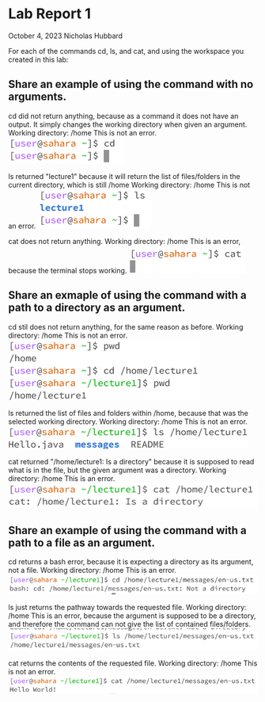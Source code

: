 # __Lab Report 1__
October 4, 2023
Nicholas Hubbard

For each of the commands cd, ls, and cat, and using the workspace you created in this lab:

## Share an example of using the command with no arguments.
    
cd did not return anything, because as a command it does not have an output. It simply changes the working directory when given an argument.
Working directory: /home
This is not an error.
![Image](s1.png)
    
ls returned "lecture1" because it will return the list of files/folders in the current directory, which is still /home
Working directory: /home
This is not an error.
![Image](s2.png)
    
cat does not return anything.
Working directory: /home
This is an error, because the terminal stops working.
![Image](s3.png)

## Share an exmaple of using the command with a path to a directory as an argument.

cd stil does not return anything, for the same reason as before.
Working directory: /home
This is not an error.
![Image](s4.png)

ls returned the list of files and folders within /home, because that was the selected working directory.
Working directory: /home
This is not an error.
![Image](s5.png)

cat returned "/home/lecture1: Is a directory" because it is supposed to read what is in the file, but the given argument was a directory.
Working directory: /home
This is an error.
![Image](s6.png)

## Share an example of using the command with a path to a file as an argument.

cd returns a bash error, because it is expecting a directory as its argument, not a file.
Working directory: /home
This is an error.
![Image](s7.png)

ls just returns the pathway towards the requested file.
Working directory: /home
This is an error, because the argument is supposed to be a directory, and therefore the command can not give the list of contained files/folders.
![Image](s8.png)

cat returns the contents of the requested file.
Working directory: /home
This is not an error.
![Image](s9.png)
